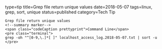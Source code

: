 type=tip
title=Grep file return unique values
date=2018-05-07
tags=linux, grep, sort, unique
status=published
category=Tech Tip
~~~~~~
Grep file return unique values
<!--summary marker-->
<span class="codeCaption prettyprint">Command Line</span>
<pre class="terminal">
grep -oh "^[0-9,\.]*[ ]" localhost_access_log.2018-05-07.txt | sort -u
</pre>
